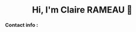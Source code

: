 <body>
	<h1 align="center">Hi, I'm Claire RAMEAU 👋</h1>
	<h3 align="left">Contact info :</h3>
</body>
